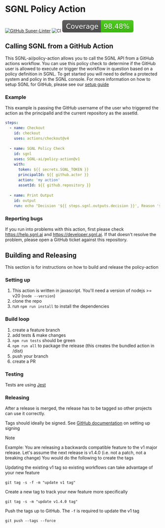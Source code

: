 # SGNL Policy Action

[![GitHub Super-Linter](https://github.com/actions/javascript-action/actions/workflows/linter.yml/badge.svg)](https://github.com/super-linter/super-linter)
![CI](https://github.com/actions/javascript-action/actions/workflows/ci.yml/badge.svg)
![Code Coverage](badges/coverage.svg)

## Calling SGNL from a GitHub Action

This SGNL-ai/policy-action allows you to call the SGNL API from a GitHub actions workflow. You can use
this policy check to determine if the GitHub user is allowed to execute or trigger the workflow in
question based on a policy definition in SGNL. To get started you will need to define a protected system and policy in the SGNL console. For more information on how to setup SGNL for GitHub, please see our [setup guide](https://help.sgnl.ai/articles/protected-systems/protected-system-github/)

### Example

This example is passing the GitHub username of the user who triggered the action as the principalId and the current repository as the assetId.

```yaml
steps:
  - name: Checkout
    id: checkout
    uses: actions/checkout@v4

  - name: SGNL Policy Check
    id: sgnl
    uses: SGNL-ai/policy-action@v1
    with:
      token: ${{ secrets.SGNL_TOKEN }}
      principalId: ${{ github.actor }}
      action: 'my action'
      assetId: ${{ github.repository }}

  - name: Print Output
    id: output
    run: echo "Decision '${{ steps.sgnl.outputs.decision }}', Reason '${{ steps.sgnl.outputs.reason }}'"
```

### Reporting bugs

If you run into problems with this action, first please check https://help.sgnl.ai and https://developer.sgnl.ai. If that doesn't resolve the problem, please open a GitHub ticket against this repository.

## Building and Releasing

This section is for instructions on how to build and release the policy-action

### Setting up

1. This action is written in javascript. You'll need a version of nodejs >= v20 (`node --version`)
1. clone the repo
1. run `npm run install` to install the dependencies

### Build loop

1. create a feature branch
1. add tests & make changes
1. `npm run tests` should be green
1. `npm run all` to package the release (this creates the bundled action in /dist)
1. push your branch
1. create a PR

### Testing
Tests are using [Jest](https://jestjs.io/)

### Releasing

After a release is merged, the release has to be tagged so other projects can use it correctly.

Tags should ideally be signed. See [GitHub documentation](https://docs.github.com/en/authentication/managing-commit-signature-verification/telling-git-about-your-signing-key) on setting up signing

> [!NOTE]
> Example: You are releasing a backwards compatible feature to the v1 major release.
> Let's assume the next release is v1.4.0 (i.e. not a patch, not a breaking change)
> You would do the following to create the tags

Updating the existing v1 tag so existing workflows can take advantage of your new feature

`git tag -s -f -m "update v1 tag"`

Create a new tag to track your new feature more specifically

`git tag -s -m "update v1.4.0 tag"`

Push the tags up to GitHub. The `-f` is required to update the v1 tag

`git push --tags --force`
